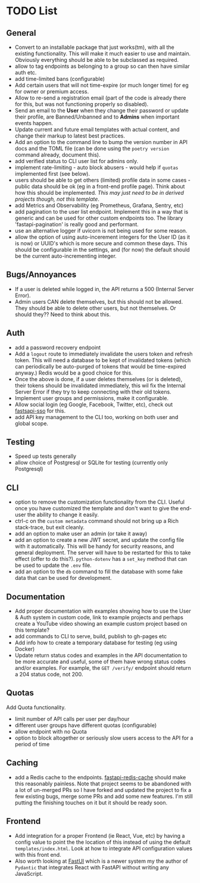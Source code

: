 # TODO List

## General

- Convert to an installable package that just works(tm), with all the existing
  functionality. This will make it much easier to use and maintain. Obviously
  everything should be able to be subclassed as required.
- allow to tag endpoints as belonging to a group so can then have similar auth
  etc.
- add time-limited bans (configurable)
- Add certain users that will not time-expire (or much longer time) for eg for
  owner or premium access.
- Allow to re-send a registration email (part of the code is already there for
  this, but was not functioning properly so disabled).
- Send an email to the **User** when they change their password or update their
  profile, are Banned/Unbanned and to **Admins** when important events happen.
- Update current and future email templates with actual content, and change
  their markup to latest best practices.
- Add an option to the command line to bump the version number in API docs and
  the TOML file (can be done using the `poetry version` command already,
  document this).
- add verified status to CLI user list for admins only.
- implement rate-limiting - auto block abusers - would help if `quotas`
  implemented first (see below).
- users should be able to get others (limited) profile data in some cases -
  public data should be ok (eg in a front-end profile page). Think about how
  this should be implemented. *This may just need to be in derived projects
  though, not this template*.
- add Metrics and Observability (eg Prometheus, Grafana, Sentry, etc)
- add pagination to the user list endpoint. Implement this in a way that is
  generic and can be used for other custom endpoints too. The library
  'fastapi-pagination' is really good and performant.
- use an alternative logger if uvicorn is not being used for some reason.
- allow the option of using auto-incerement integers for the User ID (as it is
  now) or UUID's which is more secure and common these days. This should be
  configurable in the settings, and (for now) the default should be the current
  auto-incrementing integer.

## Bugs/Annoyances

- If a user is deleted while logged in, the API returns a 500 (Internal Server
   Error).
- Admin users CAN delete themselves, but this should not be allowed. They should
  be able to delete other users, but not themselves. Or should they?? Need to
  think about this.

## Auth

- add a password recovery endpoint
- Add a `logout` route to immediately invalidate the users token and refresh
  token. This will need a database to be kept of invalidated tokens (which can
  periodically be auto-purged of tokens that would be time-expired anyway.)
  Redis would be a good choice for this.
- Once the above is done, if a user deletes themselves (or is deleted), their
  tokens should be invalidated immediately, this wil fix the Internal Server
  Error if they try to keep connecting with their old tokens.
- Implement user groups and permissions, make it configurable.
- Allow social login (eg Google, Facebook, Twitter, etc), check out
  [fastsapi-sso](https://github.com/tomasvotava/fastapi-sso) for this.
- add API key management to the CLI too, working on both user and global scope.

## Testing

- Speed up tests generally
- allow choice of Postgresql or SQLite for testing (currently only Postgresql)

## CLI

- option to remove the customization functionality from the CLI. Useful once you
  have customized the template and don't want to give the end-user the ability to
  change it easily.
- ctrl-c on the `custom metadata` command should not bring up a Rich
  stack-trace, but exit cleanly.
- add an option to make user an admin (or take it away)
- add an option to create a new JWT secret, and update the config file with it
  automatically. This will be handy for security reasons, and general
  deployment. The server will have to be restarted for this to take effect
  (offer to do this?). `python-dotenv` has a `set_key` method that can be used
  to update the `.env` file.
- add an option to the `db` command to fill the database with some fake data
  that can be used for development.

## Documentation

- Add proper documentation with examples showing how to use the User & Auth
  system in custom code, link to example projects and perhaps create a YouTube
  video showing an example custom project based on this template?
- add commands to CLI to serve, build, publish to gh-pages etc
- Add info how to create a temporary database for testing (eg using Docker)
- Update return status codes and examples in the API documentation to be more
  accurate and useful, some of them have wrong status codes and/or examples. For
  example, the `GET /verify/` endpoint should return a 204 status code, not 200.

## Quotas

Add Quota functionality.

- limit number of API calls per user per day/hour
- different user groups have different quotas (configurable)
- allow endpoint with no Quota
- option to block altogether or seriously slow users access to the API for a
  period of time

## Caching

- add a Redis cache to the endpoints.
  [fastapi-redis-cache](https://pypi.org/project/fastapi-redis-cache/) should
  make this reasonably painless. Note that project seems to be abandoned with a
  lot of un-merged PRs so I have forked and updated the project to fix a few
  existing bugs, merge some PRs and add some new features. I'm still putting the
  finishing touches on it but it should be ready soon.

## Frontend

- Add integration for a proper Frontend (ie React, Vue, etc) by having a config
  value to point the the location of this instead of using the default
  `templates/index.html`. Look at how to integrate API configuration values with
  this front end.
- Also worth looking at [FastUI](https://github.com/pydantic/FastUI) which is a
  newer system my the author of `Pydantic` that integrates React with FastAPI
  without writing any JavaScript.
